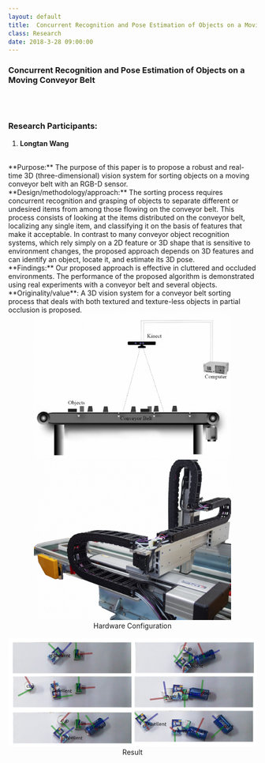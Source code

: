 ```yaml
---
layout: default
title:  Concurrent Recognition and Pose Estimation of Objects on a Moving Conveyor Belt
class: Research
date: 2018-3-28 09:00:00
---
```


### Concurrent Recognition and Pose Estimation of Objects on a Moving Conveyor Belt
<br><br>

### Research Participants:
1. **Longtan Wang**    

<br>
**Purpose:** The purpose of this paper is to propose a robust and real-time 3D (three-dimensional) vision system for sorting objects on a moving conveyor belt with an RGB-D sensor. <br>
**Design/methodology/approach:** The sorting process requires concurrent recognition and grasping of objects to separate different or undesired items from among those flowing on the conveyor belt. This process consists of looking at the items distributed on the conveyor belt, localizing any single item, and classifying it on the basis of features that make it acceptable. In contrast to many conveyor object recognition systems, which rely simply on a 2D feature or 3D shape that is sensitive to environment changes, the proposed approach depends on 3D features and can identify an object, locate it, and estimate its 3D pose.  <br>
**Findings:** Our proposed approach is effective in cluttered and occluded environments. The performance of the proposed algorithm is demonstrated using real experiments with a conveyor belt and several objects. <br>
**Originality/value**: A 3D vision system for a conveyor belt sorting process that deals with both textured and texture-less objects in partial occlusion is proposed.
<center> <img src="/assets/post_images/4a.JPG" width="400px">   <img src="/assets/post_images/4b.JPG" width="400px">  <br>
Hardware Configuration <br><br>	
<img src="/assets/post_images/4c.png" width="800px"><br>
Result